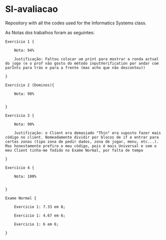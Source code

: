 # SI-avaliacao

Repository with all the codes used for the Informatics Systems class.

As Notas dos trabalhos foram as seguintes:

    Exercício 1 {

        Nota: 94%

        Justificação: Faltou colocar um print para mostrar a ronda actual do jogo (e o prof não gosto do método inputVerification por andar com parInts para trás e para a frente (mas acho que não descontou))

    }

    Exercício 2 (Dominos){

        Nota: 98%


    }

    Exercício 3 {

        Nota: 90%

        Justificação: o Client era demasiado "Thin" era suposto fazer mais código no client. Nomeadamente dividir por blocos de if e entrar para certas zonas (tipo zona de pedir dados, zona de jogar, menu, etc...). Mas honestamente prefiro o meu código, pois é mais Universal e sem o meu Client tinha-me fodido no Exame Normal, por falta de tempo

    }

    Exercício 4 {

        Nota: 100%


    }

    Exame Normal {
    
        Exercicio 1: 7.33 em 8;
        
        Exercicio 1: 4.67 em 6;
        
        Exercicio 1: 6 em 6;
        
    }
